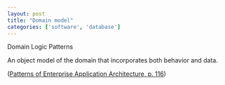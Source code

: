 ```yaml
---
layout: post
title: "Domain model"
categories: ['software', 'database']
---
```


Domain Logic Patterns

An object model of the domain that incorporates both behavior and data.

([Patterns of Enterprise Application Architecture, p. 116](https://martinfowler.com/eaaCatalog/domainModel.html))
